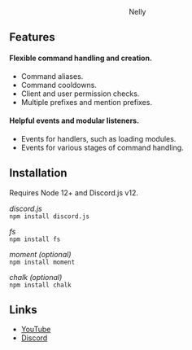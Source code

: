 <div align="center">
  <p>
    Nelly
  <p>
  </div>
  
## Features

#### Flexible command handling and creation.

  - Command aliases.
  - Command cooldowns.
  - Client and user permission checks.
  - Multiple prefixes and mention prefixes.

#### Helpful events and modular listeners.

  - Events for handlers, such as loading modules.
  - Events for various stages of command handling.

## Installation

Requires Node 12+ and Discord.js v12.  

*discord.js*  
`npm install discord.js`

*fs*  
`npm install fs`

*moment (optional)*  
`npm install moment`

*chalk (optional)*  
`npm install chalk`

## Links

- [YouTube](https://www.youtube.com/channel/UCoeP9FXbTZ6h-szYe12hFJw) 
- [Discord](https://discord.gg/qrJU8amZFz)  
